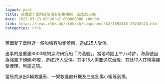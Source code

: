 ```yaml
---
layout: post
title: 英國愛丁堡附近船塢有船隻傾側　造成25人傷
date: 2023-03-23 00:20:47.000000000 +08:00
link: https://news.rthk.hk/rthk/ch/component/k2/1693165-20230323.htm
categories: rthk
---
```


英國愛丁堡附近一個船塢有船隻傾側，造成25人受傷。

出事的是重達3000噸的深海研究船「海燕號」。當地時間上午八時許，海燕號因為強風下傾側45度，造成25人受傷，其中15人需要送院治理，其餘10人在現場接受護理，無需送院。

當局共派出5輛救護車、一架救護直升機及三支創傷小組等到場。
